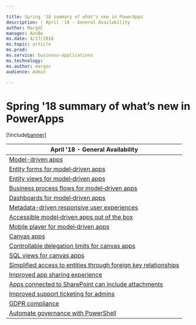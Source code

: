 ```yaml
---

title: Spring '18 summary of what’s new in PowerApps
description: | April '18 - General Availability                                                          | |-------------------------------------------------------------------------------------------| | [Model-driven apps](model-driven-apps)                                                   | | [Entity forms for model‑driven apps](model-driven-apps)                                      | | [Entity views for model‑driven apps](model-driven-apps)                                      | | [Business process flows for model‑driven apps](model-driven-apps)                  | | [Dashboards for model‑driven apps](model-driven-apps)                         | | [Metadata-driven responsive user experiences](model-driven-apps)          | | [Accessible model‑driven apps out of the box](model-driven-apps)             | | [Mobile player for model‑driven apps](model-driven-apps)                                | | [Canvas apps](canvas-apps)                                                              | | [Controllable delegation limits for canvas apps](canvas-apps)      | | [SQL views for canvas apps](canvas-apps)                                                  | | [Simplified access to entities through foreign key relationships](canvas-apps) | | [Improved app sharing experience](_Improved_app-_sharing)                                | | [Apps connected to SharePoint can include attachments](apps-connected-to-sharepoint-can-include-attachments.
author: MargoC
manager: AnnBe
ms.date: 4/27/2018
ms.topic: article
ms.prod: 
ms.service: business-applications
ms.technology: 
ms.author: margoc
audience: Admin

---
```

#  Spring '18 summary of what’s new in PowerApps




[!include[banner](../../../includes/banner.md)]

| April '18 - General Availability                                                          |
|-------------------------------------------------------------------------------------------|
| [Model-driven apps](model-driven-apps)                                                   |
| [Entity forms for model‑driven apps](model-driven-apps)                                      |
| [Entity views for model‑driven apps](model-driven-apps)                                      |
| [Business process flows for model‑driven apps](model-driven-apps)                  |
| [Dashboards for model‑driven apps](model-driven-apps)                         |
| [Metadata-driven responsive user experiences](model-driven-apps)          |
| [Accessible model‑driven apps out of the box](model-driven-apps)             |
| [Mobile player for model‑driven apps](model-driven-apps)                                |
| [Canvas apps](canvas-apps)                                                              |
| [Controllable delegation limits for canvas apps](canvas-apps)      |
| [SQL views for canvas apps](canvas-apps)                                                  |
| [Simplified access to entities through foreign key relationships](canvas-apps) |
| [Improved app sharing experience](_Improved_app-_sharing)                                |
| [Apps connected to SharePoint can include attachments](apps-connected-to-sharepoint-can-include-attachments.md)             |
| [Improved support ticketing for admins](canvas-apps-support-storing-up-to-20-mb-data-locally-on-android-ios.md)                     |
| [GDPR compliance](improved-support-ticketing-admins.md)                                                       |
| [Automate governance with PowerShell](automate-governance-powershell.md)                         |
